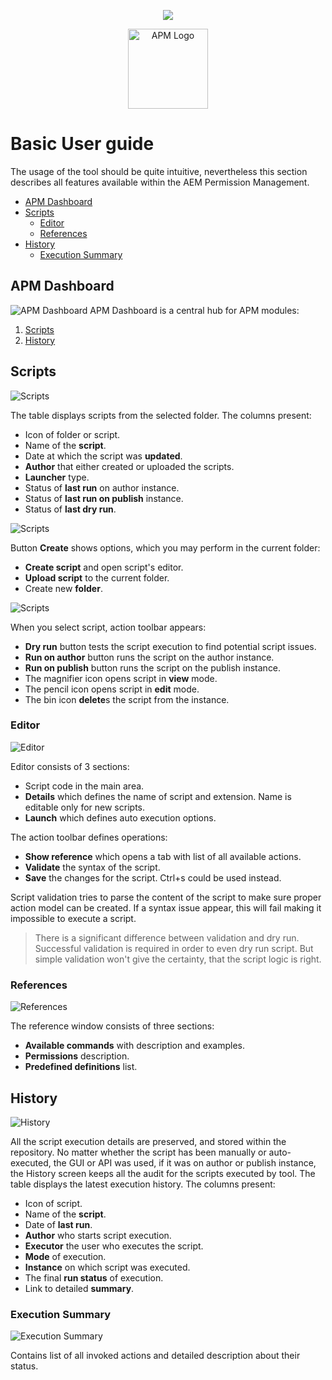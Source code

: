 <p align="center">
    <img src="https://assets.cognifide.com/github/cognifide-logo.png" style="vertical-align: middle">
</p><p align="center">
    <img src="apm-logo.png" alt="APM Logo" style="width: 128px; vertical-align: middle">
</p>

# Basic User guide
The usage of the tool should be quite intuitive, nevertheless this section describes all features available within the AEM Permission Management.

* [APM Dashboard](#apm-dashboard)
* [Scripts](#scripts)
    * [Editor](#editor)
    * [References](#references)
* [History](#history)
    * [Execution Summary](#execution-summary)

## APM Dashboard
![APM Dashboard](apm-dashboard.png)
APM Dashboard is a central hub for APM modules:
1. [Scripts](http://localhost:4502/apm/scripts.html)
2. [History](http://localhost:4502/apm/history.html)

## Scripts
![Scripts](apm-scripts-0.png)

The table displays scripts from the selected folder. The columns present:
* Icon of folder or script.  
* Name of the **script**.
* Date at which the script was **updated**.
* **Author** that either created or uploaded the scripts.
* **Launcher** type.
* Status of **last run** on author instance.
* Status of **last run on publish** instance.
* Status of **last dry run**.

![Scripts](apm-scripts-1.png)

Button **Create** shows options, which you may perform in the current folder:
* **Create script** and open script's editor.
* **Upload script** to the current folder.
* Create new **folder**.

![Scripts](apm-scripts-2.png)

When you select script, action toolbar appears:
* **Dry run** button tests the script execution to find potential script issues.
* **Run on author** button runs the script on the author instance.
* **Run on publish** button  runs the script on the publish instance.
* The magnifier icon opens script in **view** mode.
* The pencil icon opens script in **edit** mode.
* The bin icon **delete**s the script from the instance.

### Editor
![Editor](apm-editor.png)

Editor consists of 3 sections:
* Script code in the main area.
* **Details** which defines the name of script and extension. Name is editable only for new scripts.
* **Launch** which defines auto execution options.

The action toolbar defines operations:
* **Show reference** which opens a tab with list of all available actions.
* **Validate** the syntax of the script.
* **Save** the changes for the script. Ctrl+s could be used instead.

Script validation tries to parse the content of the script to make sure proper action model can be created. If a syntax issue appear, this will fail making it impossible to execute a script.

> There is a significant difference between validation and dry run. Successful validation is required in order to even dry run script. But simple validation won't give the certainty, that the script logic is right.

### References
![References](apm-references.png)

The reference window consists of three sections:
* **Available commands** with description and examples.
* **Permissions** description.
* **Predefined definitions** list.

## History
![History](apm-history.png)

All the script execution details are preserved, and stored within the repository. No matter whether the script has been manually or auto-executed, the GUI or API was used, if it was on author or publish instance, the History screen keeps all the audit for the scripts executed by tool. 
The table displays the latest execution history. The columns present:
* Icon of script.  
* Name of the **script**.
* Date of **last run**.
* **Author** who starts script execution.
* **Executor** the user who executes the script.
* **Mode** of execution.
* **Instance** on which script was executed.
* The final **run status** of execution.
* Link to detailed **summary**.

### Execution Summary
![Execution Summary](apm-execution-summary.png)

Contains list of all invoked actions and detailed description about their status.